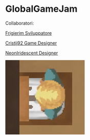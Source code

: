 # GlobalGameJam
Collaboratori:

[Frigierim Sviluppatore](https://github.com/frigierim)

[Cristij92 Game Designer](https://github.com/CristiJ92)

[NeonIridescent Designer](https://github.com/NeonIridescent)

![Icona del gioco](data/icon.gif)
